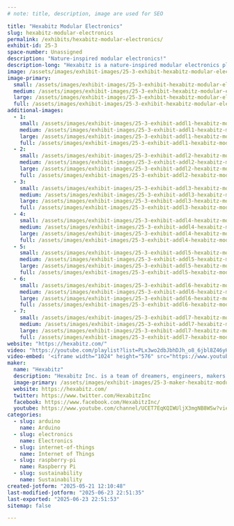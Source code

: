 ```yaml
---
# note: title, description, image are used for SEO

title: "Hexabitz Modular Electronics"
slug: hexabitz-modular-electronics
permalink: /exhibits/hexabitz-modular-electronics/
exhibit-id: 25-3
space-number: Unassigned
description: "Nature-inspired modular electronics!"
description-long: "Hexabitz is a nature-inspired modular electronics platform for makers, students, and professionals. We're the world's first multi-processor prototyping system supporting makers with 100s of powerful modules and open-source hardware and software."
image: /assets/images/exhibit-images/25-3-exhibit-hexabitz-modular-electronics-20171123-174037-large.jpg
image-primary: 
  small: /assets/images/exhibit-images/25-3-exhibit-hexabitz-modular-electronics-20171123-174037-small.jpg
  medium: /assets/images/exhibit-images/25-3-exhibit-hexabitz-modular-electronics-20171123-174037-medium.jpg
  large: /assets/images/exhibit-images/25-3-exhibit-hexabitz-modular-electronics-20171123-174037-large.jpg
  full: /assets/images/exhibit-images/25-3-exhibit-hexabitz-modular-electronics-20171123-174037-full.jpg
additional-images: 
  - 1:
    small: /assets/images/exhibit-images/25-3-exhibit-addl1-hexabitz-modular-electronics-photo1572893442-small.jpeg
    medium: /assets/images/exhibit-images/25-3-exhibit-addl1-hexabitz-modular-electronics-photo1572893442-medium.jpeg
    large: /assets/images/exhibit-images/25-3-exhibit-addl1-hexabitz-modular-electronics-photo1572893442-large.jpeg
    full: /assets/images/exhibit-images/25-3-exhibit-addl1-hexabitz-modular-electronics-photo1572893442-full.jpeg
  - 2:
    small: /assets/images/exhibit-images/25-3-exhibit-addl2-hexabitz-modular-electronics-dsc-3164-small.JPG
    medium: /assets/images/exhibit-images/25-3-exhibit-addl2-hexabitz-modular-electronics-dsc-3164-medium.JPG
    large: /assets/images/exhibit-images/25-3-exhibit-addl2-hexabitz-modular-electronics-dsc-3164-large.JPG
    full: /assets/images/exhibit-images/25-3-exhibit-addl2-hexabitz-modular-electronics-dsc-3164-full.JPG
  - 3:
    small: /assets/images/exhibit-images/25-3-exhibit-addl3-hexabitz-modular-electronics-photo1592755630-small.jpeg
    medium: /assets/images/exhibit-images/25-3-exhibit-addl3-hexabitz-modular-electronics-photo1592755630-medium.jpeg
    large: /assets/images/exhibit-images/25-3-exhibit-addl3-hexabitz-modular-electronics-photo1592755630-large.jpeg
    full: /assets/images/exhibit-images/25-3-exhibit-addl3-hexabitz-modular-electronics-photo1592755630-full.jpeg
  - 4:
    small: /assets/images/exhibit-images/25-3-exhibit-addl4-hexabitz-modular-electronics-dsc-2838-small.jpg
    medium: /assets/images/exhibit-images/25-3-exhibit-addl4-hexabitz-modular-electronics-dsc-2838-medium.jpg
    large: /assets/images/exhibit-images/25-3-exhibit-addl4-hexabitz-modular-electronics-dsc-2838-large.jpg
    full: /assets/images/exhibit-images/25-3-exhibit-addl4-hexabitz-modular-electronics-dsc-2838-full.jpg
  - 5:
    small: /assets/images/exhibit-images/25-3-exhibit-addl5-hexabitz-modular-electronics-photo1646125674-small.jpeg
    medium: /assets/images/exhibit-images/25-3-exhibit-addl5-hexabitz-modular-electronics-photo1646125674-medium.jpeg
    large: /assets/images/exhibit-images/25-3-exhibit-addl5-hexabitz-modular-electronics-photo1646125674-large.jpeg
    full: /assets/images/exhibit-images/25-3-exhibit-addl5-hexabitz-modular-electronics-photo1646125674-full.jpeg
  - 6:
    small: /assets/images/exhibit-images/25-3-exhibit-addl6-hexabitz-modular-electronics-photo6001607804613406945-small.jpg
    medium: /assets/images/exhibit-images/25-3-exhibit-addl6-hexabitz-modular-electronics-photo6001607804613406945-medium.jpg
    large: /assets/images/exhibit-images/25-3-exhibit-addl6-hexabitz-modular-electronics-photo6001607804613406945-large.jpg
    full: /assets/images/exhibit-images/25-3-exhibit-addl6-hexabitz-modular-electronics-photo6001607804613406945-full.jpg
  - 7:
    small: /assets/images/exhibit-images/25-3-exhibit-addl7-hexabitz-modular-electronics-photo5778160438821892590-small.jpg
    medium: /assets/images/exhibit-images/25-3-exhibit-addl7-hexabitz-modular-electronics-photo5778160438821892590-medium.jpg
    large: /assets/images/exhibit-images/25-3-exhibit-addl7-hexabitz-modular-electronics-photo5778160438821892590-large.jpg
    full: /assets/images/exhibit-images/25-3-exhibit-addl7-hexabitz-modular-electronics-photo5778160438821892590-full.jpg
website: "https://hexabitz.com/"
video: "https://youtube.com/playlist?list=PLx3wo2dbJbhDJh_o8_6jbl8Z46yHdosh0&si=QWVTE60qRGVnEAdm"
video-embed: '<iframe width="1024" height="576" src="https://www.youtube.com/embed/videoseries?list=PLx3wo2dbJbhDJh_o8_6jbl8Z46yHdosh0" frameborder="0" allow="accelerometer; autoplay; clipboard-write; encrypted-media; gyroscope; picture-in-picture; web-share" referrerpolicy="strict-origin-when-cross-origin" allowfullscreen></iframe>'
maker: 
  name: "Hexabitz"
  description: "Hexabitz Inc. is a team of dreamers, engineers, makers and artists who dream about revolutionizing hardware prototyping and the electronics industry in general. We do this by working on our modular prefabricated electronics platform and imagining better ways to build electronic hardware everyday. We see our modules as the Building Blocks of The Digital Age!"
  image-primary: /assets/images/exhibit-images/25-3-maker-hexabitz-modular-electronics-colored-vertical-3-medium.png
  website: https://hexabitz.com/
  twitter: https://www.twitter.com/HexabitzInc
  facebook: https://www.facebook.com/HexabitzInc/
  youtube: https://www.youtube.com/channel/UCET7EqKQIWUljX3mgNB8WSw?view_as=subscriber
categories: 
  - slug: arduino
    name: Arduino
  - slug: electronics
    name: Electronics
  - slug: internet-of-things
    name: Internet of Things
  - slug: raspberry-pi
    name: Raspberry Pi
  - slug: sustainability
    name: Sustainability
created-jotform: "2025-05-21 12:10:48"
last-modified-jotform: "2025-06-23 22:51:35"
last-exported: "2025-06-23 22:51:53"
sitemap: false

---
```


